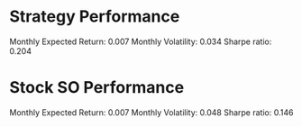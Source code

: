 # Strategy Performance
Monthly Expected Return: 0.007
Monthly Volatility: 0.034
Sharpe ratio: 0.204
# Stock SO Performance
Monthly Expected Return: 0.007
Monthly Volatility: 0.048
Sharpe ratio: 0.146
